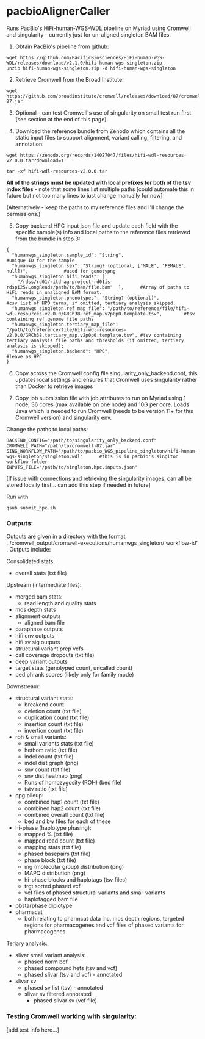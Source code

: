 # pacbioAlignerCaller
Runs PacBio's HiFi-human-WGS-WDL pipeline on Myriad using Cromwell and singularity - currently just for un-aligned singleton BAM files.

1) 	Obtain PacBio's pipeline from github:

  ```
  wget https://github.com/PacificBiosciences/HiFi-human-WGS-WDL/releases/download/v2.1.0/hifi-human-wgs-singleton.zip
  unzip hifi-human-wgs-singleton.zip -d hifi-human-wgs-singleton
  ```

2) 	Retrieve Cromwell from the Broad Institute:

  ```
  wget https://github.com/broadinstitute/cromwell/releases/download/87/cromwell-87.jar
  ```

3) 	Optional - can test Cromwell's use of singularity on small test run first (see section at the end of this page).


4) 	Download the reference bundle from Zenodo which contains all the static input files to support alignment, variant calling, filtering, and annotation:

  ```
  wget https://zenodo.org/records/14027047/files/hifi-wdl-resources-v2.0.0.tar?download=1
  
  tar -xf hifi-wdl-resources-v2.0.0.tar
  ```
  
  **All of the <prefix> strings must be updated with local prefixes for both of the tsv index files** - note that some lines list multiple paths [could automate this in future but not too many lines to just change manually for now]

  (Alternatively - keep the paths to my reference files and I'll change the permissions.)

  5)	Copy backend HPC input json file and update each field with the specific sample(s) info and local paths to the reference files retrieved from the bundle in step 3:

```
{
  "humanwgs_singleton.sample_id": "String",   											#unique ID for the sample
  "humanwgs_singleton.sex": "String? (optional, ['MALE', 'FEMALE', null])",  			#used for genotypng
  "humanwgs_singleton.hifi_reads": [
    "/rdss/rd01/ritd-ag-project-rd01is-rdspi25/LongReads/path/to/bam/file.bam"  ],    	#Array of paths to HiFi reads in unaligned BAM format.
  "humanwgs_singleton.phenotypes": "String? (optional)", 								#csv list of HPO terms, if omitted, tertiary analysis skipped.
  "humanwgs_singleton.ref_map_file": "/path/to/reference/file/hifi-wdl-resources-v2.0.0/GRCh38.ref_map.v2p0p0.template.tsv",   		#tsv containing ref genome file paths
  "humanwgs_singleton.tertiary_map_file": "/path/to/reference/file/hifi-wdl-resources-v2.0.0/GRCh38.tertiary_map.v2p0p0.template.tsv", #tsv containing tertiary analysis file paths and thresholds (if omitted, tertiary analysis is skipped);
  "humanwgs_singleton.backend": "HPC",													#leave as HPC
}
```

6)	Copy across the Cromwell config file singularity_only_backend.conf, this updates local settings and ensures that Cromwell uses singularity rather than Docker to retrieve images

7)	Copy job submission file with job attributes to run on Myriad using 1 node, 36 cores (max available on one node) and 10G per core. Loads Java which is needed to run Cromwell (needs to be version 11+ for this Cromwell version) and singularity env. 

Change the paths to local paths:

```
BACKEND_CONFIG="/path/to/singularity_only_backend.conf"
CROMWELL_PATH="/path/to/cromwell-87.jar"
SING_WORKFLOW_PATH="/path/to/pacbio_WGS_pipeline_singleton/hifi-human-wgs-singleton/singleton.wdl"		#this is in pacbio's singlton workflow folder 
INPUTS_FILE="/path/to/singleton.hpc.inputs.json"
```

[If issue with connections and retrieving the singularity images, can all be stored locally first... can add this step if needed in future]

Run with 
```
qsub submit_hpc.sh
```


### Outputs:
Outputs are given in a directory with the format ../cromwell_output/cromwell-executions/humanwgs_singleton/'workflow-id' . Outputs include:

Consolidated stats:
* overall stats (txt file)

Upstream (intermediate files):
* merged bam stats:
	* read length and quality stats
* mos depth stats
* alignment outputs
	* aligned bam file
* paraphase outputs
* hifi cnv outputs
* hifi sv sig outputs
* structural variant prep vcfs
* call coverage dropouts (txt file)
* deep variant outputs
* target stats (genotyped count, uncalled count)
* ped phrank scores (likely only for family mode)

Downstream:
* structural variant stats:
	* breakend count
	* deletion count (txt file)
	* duplication count (txt file)
	* insertion count (txt file)
	* invertion count (txt file)
* roh & small variants:
	* small variants stats (txt file)
	* hethom ratio (txt file)
	* indel count (txt file)
	* indel dist graph (png)
	* snv count (txt file)
	* snv dist heatmap (png)
	* Runs of homozygosity (ROH) (bed file)
	* tstv ratio (txt file)
* cpg pileup:
	* combined hap1 count (txt file)
	* combined hap2 count (txt file)
	* combined overall count (txt file)
	* bed and bw files for each of these
* hi-phase (haplotype phasing):
	* mapped % (txt file)
	* mapped read count (txt file)
	* mapping stats (txt file)
	* phased basepairs (txt file)
	* phase block (txt file)
	* mg (molecular group) distribution (png)
	* MAPQ distribution (png)
	* hi-phase blocks and haplotags (tsv files)
	* trgt sorted phased vcf
	* vcf files of phased structural variants and small variants
	* haplotagged bam file
* pbstarphase diplotype
* pharmacat
	* both relating to pharmcat data inc. mos depth regions, 
		targeted regions for pharmacogenes and vcf files 
		of phased variants for pharmacogenes 

Teriary analysis:
* slivar small variant analysis:
	* phased norm bcf
	* phased compound hets (tsv and vcf)
	* phased slivar (tsv and vcf) - annotated
* slivar sv
	* phased sv list (tsv) - annotated
	* slivar sv filtered annotated
		* phased slivar sv (vcf file)


### Testing Cromwell working with singularity:
[add test info here…]

